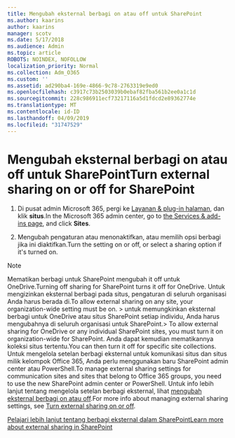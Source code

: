 ```yaml
---
title: Mengubah eksternal berbagi on atau off untuk SharePoint
ms.author: kaarins
author: kaarins
manager: scotv
ms.date: 5/17/2018
ms.audience: Admin
ms.topic: article
ROBOTS: NOINDEX, NOFOLLOW
localization_priority: Normal
ms.collection: Adm_O365
ms.custom: ''
ms.assetid: ad290ba4-169e-4866-9c78-2763319e9ed0
ms.openlocfilehash: c3917c73b2503039b0ebaf82fba561b2ee0a1c1d
ms.sourcegitcommit: 228c986911ecf73217116a5d1fdcd2e89362774e
ms.translationtype: MT
ms.contentlocale: id-ID
ms.lasthandoff: 04/09/2019
ms.locfileid: "31747529"
---
```

# <a name="turn-external-sharing-on-or-off-for-sharepoint"></a><span data-ttu-id="6c75e-102">Mengubah eksternal berbagi on atau off untuk SharePoint</span><span class="sxs-lookup"><span data-stu-id="6c75e-102">Turn external sharing on or off for SharePoint</span></span>

1. <span data-ttu-id="6c75e-103">Di pusat admin Microsoft 365, pergi ke [Layanan &amp; plug-in halaman](https://portal.office.com/adminportal/home#/Settings/ServicesAndAddIns), dan klik **situs**.</span><span class="sxs-lookup"><span data-stu-id="6c75e-103">In the Microsoft 365 admin center, go to [the Services &amp; add-ins page](https://portal.office.com/adminportal/home#/Settings/ServicesAndAddIns), and click **Sites**.</span></span>
    
2. <span data-ttu-id="6c75e-104">Mengubah pengaturan atau menonaktifkan, atau memilih opsi berbagi jika ini diaktifkan.</span><span class="sxs-lookup"><span data-stu-id="6c75e-104">Turn the setting on or off, or select a sharing option if it's turned on.</span></span>
    
> [!NOTE]
> <span data-ttu-id="6c75e-105">Mematikan berbagi untuk SharePoint mengubah it off untuk OneDrive.</span><span class="sxs-lookup"><span data-stu-id="6c75e-105">Turning off sharing for SharePoint turns it off for OneDrive.</span></span> <span data-ttu-id="6c75e-106">Untuk mengizinkan eksternal berbagi pada situs, pengaturan di seluruh organisasi Anda harus berada di.</span><span class="sxs-lookup"><span data-stu-id="6c75e-106">To allow external sharing on any site, your organization-wide setting must be on.</span></span> <span data-ttu-id="6c75e-107">> untuk memungkinkan eksternal berbagi untuk OneDrive atau situs SharePoint setiap individu, Anda harus mengubahnya di seluruh organisasi untuk SharePoint.</span><span class="sxs-lookup"><span data-stu-id="6c75e-107">> To allow external sharing for OneDrive or any individual SharePoint sites, you must turn it on organization-wide for SharePoint.</span></span> <span data-ttu-id="6c75e-108">Anda dapat kemudian mematikannya koleksi situs tertentu.</span><span class="sxs-lookup"><span data-stu-id="6c75e-108">You can then turn it off for specific site collections.</span></span> <span data-ttu-id="6c75e-109">Untuk mengelola setelan berbagi eksternal untuk komunikasi situs dan situs milik kelompok Office 365, Anda perlu menggunakan baru SharePoint admin center atau PowerShell.</span><span class="sxs-lookup"><span data-stu-id="6c75e-109">To manage external sharing settings for communication sites and sites that belong to Office 365 groups, you need to use the new SharePoint admin center or PowerShell.</span></span> <span data-ttu-id="6c75e-110">Untuk info lebih lanjut tentang mengelola setelan berbagi eksternal, lihat [mengubah eksternal berbagi on atau off](https://go.microsoft.com/fwlink/?linkid=866426).</span><span class="sxs-lookup"><span data-stu-id="6c75e-110">For more info about managing external sharing settings, see [Turn external sharing on or off](https://go.microsoft.com/fwlink/?linkid=866426).</span></span> 
  
[<span data-ttu-id="6c75e-111">Pelajari lebih lanjut tentang berbagi eksternal dalam SharePoint</span><span class="sxs-lookup"><span data-stu-id="6c75e-111">Learn more about external sharing in SharePoint</span></span>](https://go.microsoft.com/fwlink/?linkid=734908)
  

